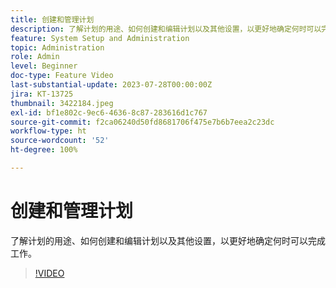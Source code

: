```yaml
---
title: 创建和管理计划
description: 了解计划的用途、如何创建和编辑计划以及其他设置，以更好地确定何时可以完成工作。
feature: System Setup and Administration
topic: Administration
role: Admin
level: Beginner
doc-type: Feature Video
last-substantial-update: 2023-07-28T00:00:00Z
jira: KT-13725
thumbnail: 3422184.jpeg
exl-id: bf1e802c-9ec6-4636-8c87-283616d1c767
source-git-commit: f2ca06240d50fd8681706f475e7b6b7eea2c23dc
workflow-type: ht
source-wordcount: '52'
ht-degree: 100%

---
```


# 创建和管理计划

了解计划的用途、如何创建和编辑计划以及其他设置，以更好地确定何时可以完成工作。

>[!VIDEO](https://video.tv.adobe.com/v/3422184/?quality=12&learn=on&enablevpops)

